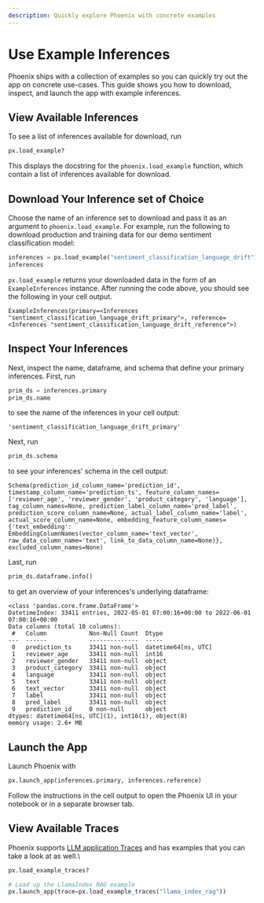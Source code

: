 ```yaml
---
description: Quickly explore Phoenix with concrete examples
---
```


# Use Example Inferences

Phoenix ships with a collection of examples so you can quickly try out the app on concrete use-cases. This guide shows you how to download, inspect, and launch the app with example inferences.

## View Available Inferences

To see a list of inferences available for download, run

```python
px.load_example?
```

This displays the docstring for the `phoenix.load_example` function, which contain a list of inferences available for download.

## Download Your Inference set of Choice

Choose the name of an inference set to download and pass it as an argument to `phoenix.load_example`. For example, run the following to download production and training data for our demo sentiment classification model:

```python
inferences = px.load_example("sentiment_classification_language_drift")
inferences
```

`px.load_example` returns your downloaded data in the form of an `ExampleInferences` instance. After running the code above, you should see the following in your cell output.

```
ExampleInferences(primary=<Inferences "sentiment_classification_language_drift_primary">, reference=<Inferences "sentiment_classification_language_drift_reference">)
```

## Inspect Your Inferences

Next, inspect the name, dataframe, and schema that define your primary inferences. First, run

```python
prim_ds = inferences.primary
prim_ds.name
```

to see the name of the inferences in your cell output:

```
'sentiment_classification_language_drift_primary'
```

Next, run

```python
prim_ds.schema
```

to see your inferences' schema in the cell output:

```
Schema(prediction_id_column_name='prediction_id', timestamp_column_name='prediction_ts', feature_column_names=['reviewer_age', 'reviewer_gender', 'product_category', 'language'], tag_column_names=None, prediction_label_column_name='pred_label', prediction_score_column_name=None, actual_label_column_name='label', actual_score_column_name=None, embedding_feature_column_names={'text_embedding': EmbeddingColumnNames(vector_column_name='text_vector', raw_data_column_name='text', link_to_data_column_name=None)}, excluded_column_names=None)
```

Last, run

```python
prim_ds.dataframe.info()
```

to get an overview of your inferences's underlying dataframe:

```
<class 'pandas.core.frame.DataFrame'>
DatetimeIndex: 33411 entries, 2022-05-01 07:00:16+00:00 to 2022-06-01 07:00:16+00:00
Data columns (total 10 columns):
 #   Column            Non-Null Count  Dtype
---  ------            --------------  -----
 0   prediction_ts     33411 non-null  datetime64[ns, UTC]
 1   reviewer_age      33411 non-null  int16
 2   reviewer_gender   33411 non-null  object
 3   product_category  33411 non-null  object
 4   language          33411 non-null  object
 5   text              33411 non-null  object
 6   text_vector       33411 non-null  object
 7   label             33411 non-null  object
 8   pred_label        33411 non-null  object
 9   prediction_id     0 non-null      object
dtypes: datetime64[ns, UTC](1), int16(1), object(8)
memory usage: 2.6+ MB
```

## Launch the App

Launch Phoenix with

```python
px.launch_app(inferences.primary, inferences.reference)
```

Follow the instructions in the cell output to open the Phoenix UI in your notebook or in a separate browser tab.

## View Available Traces

Phoenix supports [LLM application Traces](../../concepts/llm-traces.md) and has examples that you can take a look at as well.\\

```python
px.load_example_traces?

# Load up the LlamaIndex RAG example
px.launch_app(trace=px.load_example_traces("llama_index_rag"))
```
